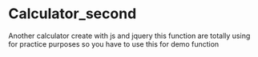 # Calculator_second
Another calculator create with js and jquery this function are totally using for practice purposes so you have to use this for demo function
